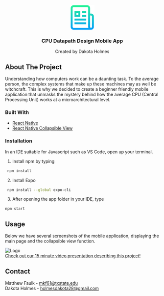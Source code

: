 <br />
<p align="center">
  <a href="https://github.com/othneildrew/Best-README-Template">
    <img src="images/logo.png" alt="Logo" width="80" height="80">
  </a>

  <h3 align="center">CPU Datapath Design Mobile App</h3>

  <p align="center">
     Created by Dakota Holmes
  </p>
</p>


<!-- ABOUT THE PROJECT -->
## About The Project

<p align="left">
  Understanding how computers work can be a daunting task. To the average person, the complex systems that make up these machines may as well be witchcraft. This is why we decided to create a beginner friendly mobile application that unmasks the mystery behind how the average CPU (Central Processing Unit) works at a microarchitectural level.
  
 
  </p>
 
 

### Built With

* [React Native](https://reactnative.dev/)
* [React Native Collapsible View](https://eliav2.github.io/react-native-collapsible-view/)



### Installation

In an IDE suitable for Javascript such as VS Code, open up your terminal.
<br />

1) Install npm by typing
  ```sh
   npm install
  ```
2) Install Expo 
  ```sh
   npm install --global expo-cli
  ```
3) After opening the app folder in your IDE, type
  ```sh
  npm start
  ```
  
## Usage
<p>
 Below we have several screenshots of the mobile application, displaying the main page and the collapsible view function.
  </p>
  
 <img src="images/sidebyside.png" alt="Logo" width="1445" height="540">
 <br />
 <a href="https://www.youtube.com/watch?v=PmcetJLw2bQ">
  Check out our 15 minute video presentation describing this project!
  </a>



<!-- CONTACT -->
## Contact

Matthew Faulk - mkf61@txstate.edu
<br />
Dakota Holmes - holmesdakota28@gmail.com




<!-- MARKDOWN LINKS & IMAGES -->
<!-- https://www.markdownguide.org/basic-syntax/#reference-style-links -->
[contributors-shield]: https://img.shields.io/github/contributors/othneildrew/Best-README-Template.svg?style=for-the-badge
[contributors-url]: https://github.com/othneildrew/Best-README-Template/graphs/contributors
[forks-shield]: https://img.shields.io/github/forks/othneildrew/Best-README-Template.svg?style=for-the-badge
[forks-url]: https://github.com/othneildrew/Best-README-Template/network/members
[stars-shield]: https://img.shields.io/github/stars/othneildrew/Best-README-Template.svg?style=for-the-badge
[stars-url]: https://github.com/othneildrew/Best-README-Template/stargazers
[issues-shield]: https://img.shields.io/github/issues/othneildrew/Best-README-Template.svg?style=for-the-badge
[issues-url]: https://github.com/othneildrew/Best-README-Template/issues
[license-shield]: https://img.shields.io/github/license/othneildrew/Best-README-Template.svg?style=for-the-badge
[license-url]: https://github.com/othneildrew/Best-README-Template/blob/master/LICENSE.txt
[linkedin-shield]: https://img.shields.io/badge/-LinkedIn-black.svg?style=for-the-badge&logo=linkedin&colorB=555
[linkedin-url]: https://linkedin.com/in/othneildrew
[product-screenshot]: images/screenshot.png
